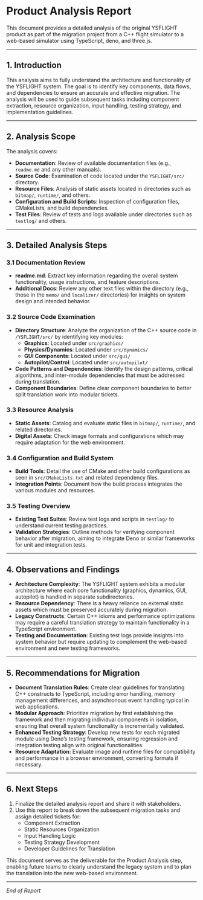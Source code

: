 # Product Analysis Report

This document provides a detailed analysis of the original YSFLIGHT product as
part of the migration project from a C++ flight simulator to a web-based
simulator using TypeScript, deno, and three.js.

---

## 1. Introduction

This analysis aims to fully understand the architecture and functionality of the
YSFLIGHT system. The goal is to identify key components, data flows, and
dependencies to ensure an accurate and effective migration. The analysis will be
used to guide subsequent tasks including component extraction, resource
organization, input handling, testing strategy, and implementation guidelines.

---

## 2. Analysis Scope

The analysis covers:

- **Documentation**: Review of available documentation files (e.g., `readme.md`
  and any other manuals).
- **Source Code**: Examination of code located under the `YSFLIGHT/src/`
  directory.
- **Resource Files**: Analysis of static assets located in directories such as
  `bitmap/`, `runtime/`, and others.
- **Configuration and Build Scripts**: Inspection of configuration files,
  CMakeLists, and build dependencies.
- **Test Files**: Review of tests and logs available under directories such as
  `testlog/` and others.

---

## 3. Detailed Analysis Steps

### 3.1 Documentation Review

- **readme.md**: Extract key information regarding the overall system
  functionality, usage instructions, and feature descriptions.
- **Additional Docs**: Review any other text files within the directory (e.g.,
  those in the `memo/` and `localizer/` directories) for insights on system
  design and intended behavior.

### 3.2 Source Code Examination

- **Directory Structure**: Analyze the organization of the C++ source code in
  `/YSFLIGHT/src/` by identifying key modules:
  - **Graphics**: Located under `src/graphics/`
  - **Physics/Dynamics**: Located under `src/dynamics/`
  - **GUI Components**: Located under `src/gui/`
  - **Autopilot/Control**: Located under `src/autopilot/`
- **Code Patterns and Dependencies**: Identify the design patterns, critical
  algorithms, and inter-module dependencies that must be addressed during
  translation.
- **Component Boundaries**: Define clear component boundaries to better split
  translation work into modular tickets.

### 3.3 Resource Analysis

- **Static Assets**: Catalog and evaluate static files in `bitmap/`, `runtime/`,
  and related directories.
- **Digital Assets**: Check image formats and configurations which may require
  adaptation for the web environment.

### 3.4 Configuration and Build System

- **Build Tools**: Detail the use of CMake and other build configurations as
  seen in `src/CMakeLists.txt` and related dependency files.
- **Integration Points**: Document how the build process integrates the various
  modules and resources.

### 3.5 Testing Overview

- **Existing Test Suites**: Review test logs and scripts in `testlog/` to
  understand current testing practices.
- **Validation Strategies**: Outline methods for verifying component behavior
  after migration, aiming to integrate Deno or similar frameworks for unit and
  integration tests.

---

## 4. Observations and Findings

- **Architecture Complexity**: The YSFLIGHT system exhibits a modular
  architecture where each core functionality (graphics, dynamics, GUI,
  autopilot) is handled in separate subdirectories.
- **Resource Dependency**: There is a heavy reliance on external static assets
  which must be preserved accurately during migration.
- **Legacy Constructs**: Certain C++ idioms and performance optimizations may
  require a careful translation strategy to maintain functionality in a
  TypeScript environment.
- **Testing and Documentation**: Existing test logs provide insights into system
  behavior but require updating to complement the web-based environment and new
  testing frameworks.

---

## 5. Recommendations for Migration

- **Document Translation Rules**: Create clear guidelines for translating C++
  constructs to TypeScript, including error handling, memory management
  differences, and asynchronous event handling typical in web applications.
- **Modular Approach**: Prioritize migration by first establishing the framework
  and then migrating individual components in isolation, ensuring that overall
  system functionality is incrementally validated.
- **Enhanced Testing Strategy**: Develop new tests for each migrated module
  using Deno’s testing framework, ensuring regression and integration testing
  align with original functionalities.
- **Resource Adaptation**: Evaluate image and runtime files for compatibility
  and performance in a browser environment, converting formats if necessary.

---

## 6. Next Steps

1. Finalize the detailed analysis report and share it with stakeholders.
2. Use this report to break down the subsequent migration tasks and assign
   detailed tickets for:
   - Component Extraction
   - Static Resources Organization
   - Input Handling Logic
   - Testing Strategy Development
   - Developer Guidelines for Translation

This document serves as the deliverable for the Product Analysis step, enabling
future teams to clearly understand the legacy system and to plan the translation
into the new web-based environment.

---

_End of Report_
